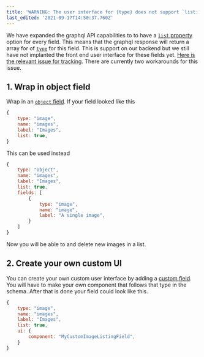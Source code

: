 ```yaml
---
title: 'WARNING: The user interface for {type} does not support `list: true`'
last_edited: '2021-09-17T14:50:37.760Z'
---
```


We have expanded the graphql API capabilities to to have a [`list` property](/docs/schema/#the-list-property) option for every field. This means that the graphql response will return a array for of [`type`](/docs/schem2a/#the-type-property) for this field. This is support on our backend but we still have not implanted the front end user interface for these fields yet. [Here is the relevant issue for tracking](https://github.com/tinacms/tinacms/issues/2081). There are currently two workarounds for this issue.

## 1. Wrap in object field

Wrap in an [`object` field](/docs/schema/#the-object-property). If your field looked like this

```js
{
    type: "image",
    name: "images",
    label: "Images",
    list: true,
}
```

This can be used instead

```js
{
    type: "object",
    name: "images",
    label: "Images",
    list: true,
    fields: [
        {
            type: "image",
            name: "image",
            label: "A single image",
        }
    ]
}
```

Now you will be able to and delete new images in a list.

## 2. Create your own custom UI

You can create your own custom user interface by adding a [custom field](/docs/advanced/extending-field-plugin/). You will have to make your own component that follows that type in the schema. After that is done your field could look like this.

```js
{
    type: "image",
    name: "images",
    label: "Images",
    list: true,
    ui: {
        component: "MyCustomImageListingField",
    }
}
```
